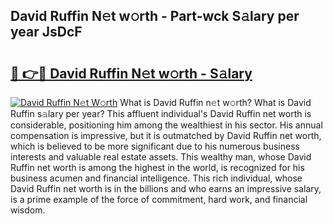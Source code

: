 ## David Ruffin N𝚎t w𝚘rth - Part-wck S𝚊lary per year JsDcF

# <h2><a href="http://gc1ksac.nevu.top/?p=David+Ruffin">🔗 👉🔴 David Ruffin N𝚎t w𝚘rth - S𝚊lary</a></h2>

[![David Ruffin N𝚎t W𝚘rth](https://i.imgur.com/Oavwk0R.jpeg)](http://gc1ksac.nevu.top/?p=David+Ruffin)
What is David Ruffin n𝚎t w𝚘rth? What is David Ruffin s𝚊lary per year?
This affluent individual's David Ruffin net worth is considerable, positioning him among the wealthiest in his sector. His annual compensation is impressive, but it is outmatched by David Ruffin net worth, which is believed to be more significant due to his numerous business interests and valuable real estate assets. This wealthy man, whose David Ruffin net worth is among the highest in the world, is recognized for his business acumen and financial intelligence. This rich individual, whose David Ruffin net worth is in the billions and who earns an impressive salary, is a prime example of the force of commitment, hard work, and financial wisdom.
